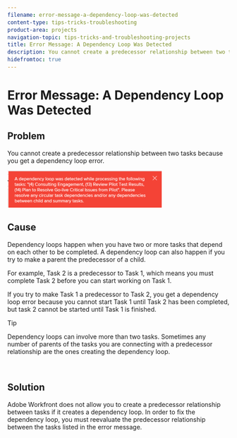 ```yaml
---
filename: error-message-a-dependency-loop-was-detected
content-type: tips-tricks-troubleshooting
product-area: projects
navigation-topic: tips-tricks-and-troubleshooting-projects
title: Error Message: A Dependency Loop Was Detected
description: You cannot create a predecessor relationship between two tasks because you get a dependency loop error.
hidefromtoc: true
---
```


# Error Message: A Dependency Loop Was Detected

## Problem

You cannot create a predecessor relationship between two tasks because you get a dependency loop error.

![Screen_Shot_2018-06-25_at_10.55.51_AM.png](assets/screen-shot-2018-06-25-at-10.55.51-am-350x84.png)

## Cause

Dependency loops happen when you have two or more tasks that depend on each other to be completed.&nbsp;A dependency loop can also happen if you try to make a parent the predecessor of a child.

For example, Task 2 is a predecessor to Task 1, which means you must complete Task 2 before you can start working on Task 1.

If you try to make Task 1 a predecessor to Task 2, you get a dependency loop error because you cannot start Task 1 until Task 2 has been completed, but task 2 cannot be started until Task 1 is finished.

>[!TIP]
>
>Dependency loops can involve more than two tasks. Sometimes any number of parents of the tasks you are connecting with a predecessor relationship are the ones creating the dependency loop.

&nbsp;&nbsp;

## Solution

Adobe Workfront does not allow you to create a predecessor relationship between tasks if it creates a dependency loop. In order to fix the dependency loop, you must reevaluate&nbsp;the predecessor relationship between the tasks listed in the error message.

&nbsp;
